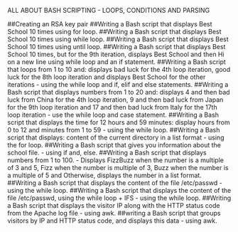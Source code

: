 ALL ABOUT BASH SCRIPTING - LOOPS, CONDITIONS AND PARSING

##Creating an RSA key pair
##Writing a Bash script that displays Best School 10 times using for loop.
##Writing a Bash script that displays Best School 10 times using while loop.
##Writing a Bash script that displays Best School 10 times using until loop.
##Writing a Bash script that displays Best School 10 times, but for the 9th iteration, displays Best School and then Hi on a new line using while loop and an if statement.
##Writing a Bash script that loops from 1 to 10 and: displays bad luck for the 4th loop iteration, good luck for the 8th loop iteration and displays Best School for the other iterations - using the while loop and if, elif and else statements.
##Writing a Bash script that displays numbers from 1 to 20 and: displays 4 and then bad luck from China for the 4th loop iteration, 9 and then bad luck from Japan for the 9th loop iteration and 17 and then bad luck from Italy for the 17th loop iteration - use the while loop and case statement.
##Writing a Bash script that displays the time for 12 hours and 59 minutes: display hours from 0 to 12 and minutes from 1 to 59 - using the while loop.
##Writing a Bash script that displays: content of the current directory in a list format - using the for loop.
##Writing a Bash script that gives you information about the school file. - using if and, else.
##Writing a Bash script that displays numbers from 1 to 100. - Displays FizzBuzz when the number is a multiple of 3 and 5, Fizz when the number is multiple of 3, Buzz when the number is a multiple of 5 and Otherwise, displays the number in a list format.
##Writing a Bash script that displays the content of the file /etc/passwd - using the while loop.
##Writing a Bash script that displays the content of the file /etc/passwd, using the while loop + IFS - using the while loop.
##Writing a Bash script that displays the visitor IP along with the HTTP status code from the Apache log file - using awk.
##writing a Bash script that groups visitors by IP and HTTP status code, and displays this data - using awk.
